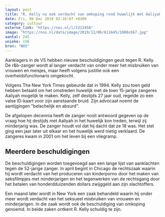 ```yaml
---
layout: post
title: "R. Kelly nu ook verdacht van omkoping rond huwelijk met Aaliyah"
date: Fri, 06 Dec 2019 02:16:07 +0100
category: cultuur
externe_link: "https://nos.nl/l/2313458"
image: "https://nos.nl/data/image/2019/12/06/611645/1008x567.jpg"
aantal: 245
unieke: 156
bron: "NOS"
---
```


<p>Aanklagers in de VS hebben nieuwe beschuldigingen geuit tegen R. Kelly. De r&amp;b-zanger wordt al langer verdacht van onder meer het misbruiken van vrouwen en meisjes, maar heeft volgens justitie ook een overheidsfunctionaris omgekocht.</p>
<p>Volgens The New York Times gebeurde dat in 1994. Kelly zou toen geld hebben betaald om het omstreden huwelijk met de toen 15-jarige zangeres Aaliyah mogelijk te maken. Kelly, zelf destijds 27 jaar oud, regelde zo een valse ID-kaart voor zijn aanstaande bruid. Zijn advocaat noemt de aantijgingen "belachelijk en absurd".</p>
<p>De afgelopen decennia heeft de zanger nooit antwoord gegeven op de vraag hoe hij destijds met Aaliyah in het huwelijk kon treden, terwijl zij minderjarig was. De zanger houdt vol dat hij dacht dat ze 18 was. Het stel ging een jaar later uit elkaar en het huwelijk werd nietig verklaard. De zangeres kwam in 2001 om het leven bij een vliegramp.</p>
<h2>Meerdere beschuldigingen</h2>
<p>De beschuldigingen worden toegevoegd aan een lange lijst van aanklachten tegen de 52-jarige zanger. In april begint in Chicago de rechtszaak waarin hij wordt verdacht van het produceren van kinderporno door het maken van seksfilmpjes met minderjarigen en het tegenwerken van de rechtsgang door het betalen van honderdduizenden dollars zwijggeld aan zijn slachtoffers.</p>
<p>Een maand later wordt in New York een zaak behandeld waarin hij onder meer wordt verdacht van het seksueel misbruiken van vrouwen en minderjarigen. In die zaak wordt ook de beschuldiging van omkoping genoemd. In beide zaken ontkent R. Kelly schuldig te zijn.</p>
